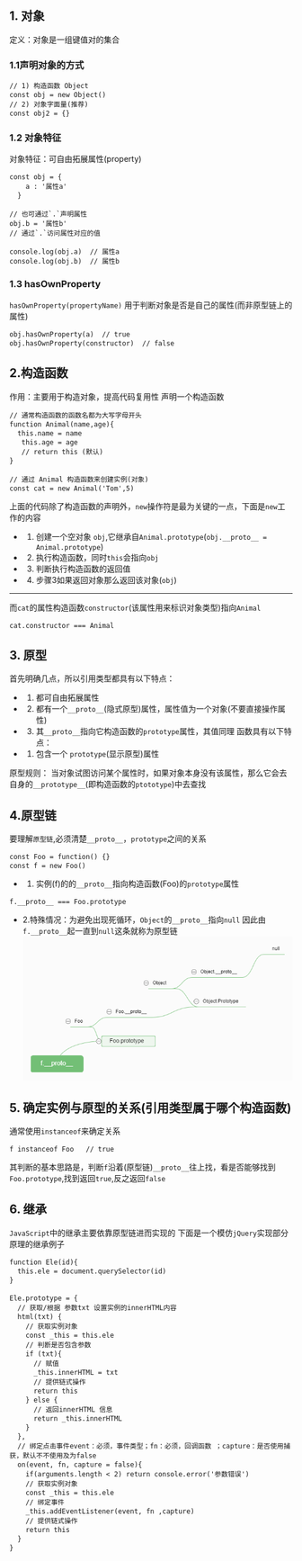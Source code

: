 ## 1. 对象
定义：对象是一组键值对的集合
### 1.1声明对象的方式

```
// 1) 构造函数 Object 
const obj = new Object()
// 2) 对象字面量(推荐)
const obj2 = {}

```
### 1.2 对象特征
对象特征：可自由拓展属性(property)

```
const obj = {
    a : '属性a'
  }

// 也可通过`.`声明属性
obj.b = '属性b'
// 通过`.`访问属性对应的值

console.log(obj.a)  // 属性a
console.log(obj.b)  // 属性b
```
### 1.3 hasOwnProperty
`hasOwnProperty(propertyName)` 用于判断对象是否是自己的属性(而非原型链上的属性)
```
obj.hasOwnProperty(a)  // true
obj.hasOwnProperty(constructor)  // false
```
## 2.构造函数
作用：主要用于构造对象，提高代码复用性
声明一个构造函数
```
// 通常构造函数的函数名都为大写字母开头
function Animal(name,age){
  this.name = name
   this.age = age
   // return this (默认)
}

// 通过 Animal 构造函数来创建实例(对象)
const cat = new Animal('Tom',5)

```
上面的代码除了构造函数的声明外，`new`操作符是最为关键的一点，下面是`new`工作的内容
- 1. 创建一个空对象 `obj`,它继承自`Animal.prototype`(`obj.__proto__ = Animal.prototype`)
- 2. 执行构造函数，同时`this`会指向`obj`
- 3. 判断执行构造函数的返回值
- 4. 步骤3如果返回对象那么返回该对象(`obj`)
-----------------------------------------------------------------------
而`cat`的属性构造函数`constructor`(该属性用来标识对象类型)指向`Animal`
```
cat.constructor === Animal
```

## 3. 原型
首先明确几点，所以引用类型都具有以下特点：
- 1. 都可自由拓展属性
- 2. 都有一个`__proto__`(隐式原型)属性，属性值为一个对象(不要直接操作属性)
- 3. 其`__proto__`指向它构造函数的`prototype`属性，其值同理
函数具有以下特点：
- 1. 包含一个 `prototype`(显示原型)属性

原型规则：
当对象试图访问某个属性时，如果对象本身没有该属性，那么它会去自身的`__prototype__`(即构造函数的`ptototype`)中去查找

## 4.原型链
要理解`原型链`,必须清楚`__proto__`，`prototype`之间的关系
```
const Foo = function() {}
const f = new Foo()
```
- 1. 实例(f)的的`__proto__`指向构造函数(Foo)的`prototype`属性
```
f.__proto__ === Foo.prototype
```
- 2.特殊情况：为避免出现死循环，`Object`的`__proto__`指向`null`
因此由`f.__proto__`起一直到`null`这条就称为原型链
![](prototype.png)

## 5. 确定实例与原型的关系(引用类型属于哪个构造函数)
通常使用`instanceof`来确定关系
```
f instanceof Foo   // true
```
其判断的基本思路是，判断`f`沿着(原型链)`__proto__`往上找，看是否能够找到`Foo.prototype`,找到返回`true`,反之返回`false`

## 6. 继承

`JavaScript`中的继承主要依靠原型链进而实现的
下面是一个模仿`jQuery`实现部分原理的继承例子
```
function Ele(id){
  this.ele = document.querySelector(id)
}

Ele.prototype = {
  // 获取/根据 参数txt 设置实例的innerHTML内容
  html(txt) {
    // 获取实例对象
    const _this = this.ele
    // 判断是否包含参数
    if (txt){
      // 赋值
      _this.innerHTML = txt
      // 提供链式操作
      return this
    } else {
      // 返回innerHTML 信息
      return _this.innerHTML
    }
  },
  // 绑定点击事件event：必须，事件类型；fn：必须，回调函数 ；capture：是否使用捕获，默认不不使用及为false
  on(event, fn, capture = false){
    if(arguments.length < 2) return console.error('参数错误')
    // 获取实例对象
    const _this = this.ele
    // 绑定事件
    _this.addEventListener(event, fn ,capture)
    // 提供链式操作
    return this
  }
}
```
